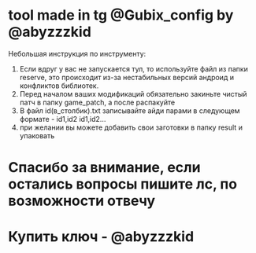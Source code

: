 # tool made in tg @Gubix_config by @abyzzzkid
Небольшая инструкция по инструменту:
1) Если вдруг у вас не запускается тул, то используйте файл из папки reserve, это происходит из-за нестабильных версий андроид и конфликтов библиотек.
2) Перед началом ваших модификаций обязательно закиньте чистый патч в папку game_patch, а после распакуйте
3) В файл id(в_столбик).txt записывайте айди парами в следующем формате -
id1,id2
id1,id2...
4) при желании вы можете добавить свои заготовки в папку result и упаковать

# Спасибо за внимание, если остались вопросы пишите лс, по возможности отвечу 

# Купить ключ - @abyzzzkid
   
